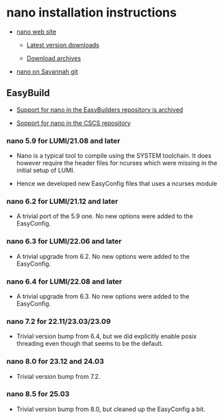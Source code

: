 # nano installation instructions

-   [nano web site](https://www.nano-editor.org/)

    -   [Latest version downloads](https://www.nano-editor.org/download.php)

    -   [Download archives](https://www.nano-editor.org/dist/)

-   [nano on Savannah git](https://git.savannah.gnu.org/cgit/nano.git/log/)


## EasyBuild

-   [Support for nano in the EasyBuilders repository is archived](https://github.com/easybuilders/easybuild-easyconfigs/tree/develop/easybuild/easyconfigs/__archive__/n/nano)

-   [Sopport for nano in the CSCS repository](https://github.com/eth-cscs/production/tree/master/easybuild/easyconfigs/n/nano)


### nano 5.9 for LUMI/21.08 and later

-   Nano is a typical tool to compile using the SYSTEM toolchain. It does
    however require the header files for ncurses which were missing in the
    initial setup of LUMI.

-   Hence we developed new EasyConfig files that uses a ncurses module


### nano 6.2 for LUMI/21.12 and later

-   A trivial port of the 5.9 one. No new options were added to the EasyConfig.


### nano 6.3 for LUMI/22.06 and later

-   A trivial upgrade from 6.2. No new options were added to the EasyConfig.


### nano 6.4 for LUMI/22.08 and later
 
-   A trivial upgrade from 6.3. No new options were added to the EasyConfig.


### nano 7.2 for 22.11/23.03/23.09

-   Trivial version bump from 6.4, but we did explicitly enable posix threading
    even though that seems to be the default.


### nano 8.0 for 23.12 and 24.03

-   Trivial version bump from 7.2.


### nano 8.5 for 25.03

-   Trivial version bump from 8.0, but cleaned up the EasyConfig a bit.
